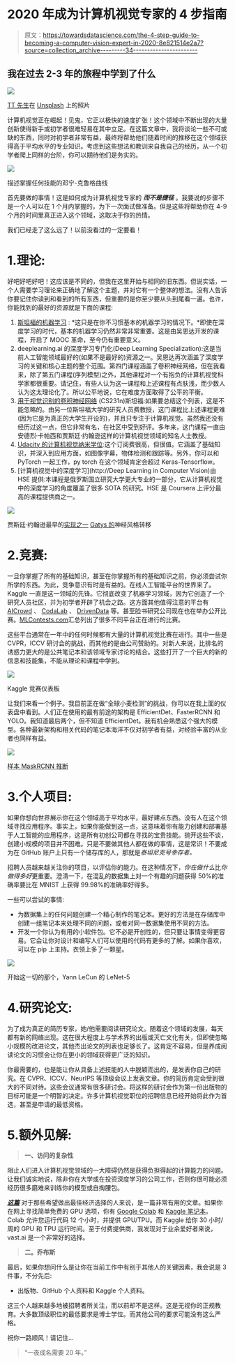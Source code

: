 # 2020 年成为计算机视觉专家的 4 步指南

> 原文：<https://towardsdatascience.com/the-4-step-guide-to-becoming-a-computer-vision-expert-in-2020-8e821514e2a7?source=collection_archive---------34----------------------->

## 我在过去 2-3 年的旅程中学到了什么

![](img/ebf4c10cb860bffa02d886d6e4aba34b.png)

[TT 先生](https://unsplash.com/@mrtt?utm_source=medium&utm_medium=referral)在 [Unsplash](https://unsplash.com?utm_source=medium&utm_medium=referral) 上的照片

计算机视觉正在崛起！见鬼，它正以极快的速度扩张！这个领域中不断出现的大量创新使得新手或初学者很难轻易在其中立足。在这篇文章中，我将谈论一些不可或缺的东西，同时对初学者非常有益，最终将帮助他们随着时间的推移在这个领域获得高于平均水平的专业知识。考虑到这些想法和教训来自我自己的经历，从一个初学者爬上同样的台阶，你可以期待他们是务实的。

![](img/1494a3a57de4f0c039e1325718bc3e5e.png)

描述掌握任何技能的邓宁-克鲁格曲线

首先要做的事情！这是如何成为计算机视觉专家的 ***而不是捷径*** 。我要说的步骤不是一个人可以在 1 个月内掌握的，为下一次面试做准备。但是这些将帮助你在 4-9 个月的时间里真正进入这个领域，这取决于你的热情。

我们已经走了这么远了！以前没看过的一定要看！

# 1.理论:

好吧好吧好吧！这应该是不同的，但我在这里开始与相同的旧东西。但说实话，一个人需要学习理论来正确地了解这个主题，并对它有一个整体的想法。没有人告诉你要记住你读到和看到的所有东西，但重要的是你至少要从头到尾看一遍。也许，你能找到的最好的资源就是下面的课程:

1.  [斯坦福的机器学习](https://www.coursera.org/learn/machine-learning) : *这只是在你不习惯基本的机器学习的情况下。*即使在深度学习的时代，基本的机器学习仍然非常非常重要。这是由吴恩达开发的课程，开启了 MOOC 革命，至今仍有重要意义。
2.  deeplearning.ai 的深度学习专门化(Deep Learning Specialization):这是当前人工智能领域最好的(如果不是最好的)资源之一。吴恩达再次涵盖了深度学习的关键和核心主题的整个范围。第四门课程涵盖了卷积神经网络，但在我看来，除了第五门课程(序列模型)之外，其他课程对一个有抱负的计算机视觉科学家都很重要。请记住，有些人认为这一课程和上述课程有点肤浅，而少数人认为这太理论化了。所以公平地说，它在难度方面取得了公平的平衡。
3.  [用于视觉识别的卷积神经网络](http://cs231n.stanford.edu/) (CS231n)斯坦福:如果要总结这个列表，这是不能忽略的。由另一位斯坦福大学的研究人员费教授，这门课程比上述课程更难(因为它是为真正的大学生开设的)，并且只专注于计算机视觉。虽然我还没有经历过这一点，但它非常有名，在社区中受到好评。多年来，这门课程一直由安德烈·卡帕西和贾斯廷·约翰逊这样的计算机视觉领域的知名人士教授。
4.  [Udacity 的计算机视觉纳米学位](https://www.udacity.com/course/computer-vision-nanodegree--nd891):这个订阅费很高，但很值。它涵盖了基础知识，并深入到应用方面，如图像字幕，物体检测和跟踪等。另外，你可以和 PyTorch 一起工作，py torch 在这个领域肯定会超过 Keras-Tensorflow。
5.  [计算机视觉中的深度学习](http://Deep Learning in Computer Vision)由 HSE 提供:本课程是俄罗斯国立研究大学更大专业的一部分，它从计算机视觉中的深度学习的角度覆盖了很多 SOTA 的研究。HSE 是 Coursera 上评分最高的课程提供商之一。

![](img/8bc8f34b7f1e8d1d7b7ca6b4af234ed3.png)

贾斯廷·约翰逊最早的[实现之一](https://github.com/jcjohnson/neural-style) [Gatys 的](https://arxiv.org/abs/1508.06576)神经风格转移

# 2.竞赛:

一旦你掌握了所有的基础知识，甚至在你掌握所有的基础知识之前，你必须尝试你所学的东西。为此，竞争意识有时是有益的。在线人工智能平台的世界来了。Kaggle 一直是这一领域的先锋。它彻底改变了机器学习领域，因为它创造了一个研究人员社区，并为初学者开辟了机会之路。这方面其他值得注意的平台有 [AICrowd](https://www.aicrowd.com/) 、 [CodaLab](https://codalab.org/) 、 [DrivenData](https://www.drivendata.org/competitions/) 等。甚至脸书研究公司现在也在举办公开比赛。[MLContests.com](https://mlcontests.com/)汇总列出了很多不同平台正在进行的比赛。

这些平台通常在一年中的任何时候都有大量的计算机视觉比赛在进行。其中一些是 CVPR，ICCV 研讨会的挑战，而其他的是由公司赞助的。对新人来说，比排名的诱惑力更大的是公共笔记本和该领域专家讨论的结合。这些打开了一个巨大的新的信息和技能集，不能从理论和课程中学到。

![](img/0aee1dfa7f58a968be0ecce32385fa3c.png)

Kaggle 竞赛仪表板

让我们来看一个例子。我目前正在做“全球小麦检测”的挑战，你可以在我上面的仪表盘中看到。人们正在使用的最有前途的架构是 EfficientDet、FasterRCNN 和 YOLO。我知道最后两个，但不知道 EfficientDet。我有机会熟悉这个强大的模型。各种最新架构和相关代码的笔记本海洋不仅对初学者有益，对经验丰富的从业者也同样有益。

![](img/e2ee989827ee3f8b2f7ee674080d02df.png)

[样本 MaskRCNN 推断](/overcome-overfitting-during-instance-segmentation-with-mask-rcnn-32db91f400bc)

# 3.个人项目:

如果你想向世界展示你在这个领域高于平均水平，最好建点东西。没有人在这个领域寻找应用程序。事实上，如果你能做到这一点，这意味着你有能力创建和部署基于人工智能的应用程序，这是所有初创公司都在寻找的宝贵技能。抛开这些不谈，创建小规模的项目并不困难。只是不要做其他人都在做的事情，这是常识！不要成为在 GitHub 账户上只有一个储存库的人，那就是*泰坦尼克号幸存者。*

招聘人员越来越关注你的项目，以评估你的能力。在这种情况下，*你在做什么*比*你做得多好*更重要。澄清一下，在混乱的数据集上对一个有趣的问题获得 50%的准确率要比在 MNIST 上获得 99.98%的准确率好得多。

一些可以尝试的事情:

*   为数据集上的任何问题创建一个精心制作的笔记本。更好的方法是在存储库中创建一组笔记本来处理不同的问题，或者对同一数据集使用不同的方法。
*   开发一个你认为有用的小软件包。它不必是开创性的，但只要让事情变得更容易。它会让你对设计和编写人们可以使用的代码有更多的了解。如果你喜欢，可以在 pip 上主持。衣领上多了一颗星。

![](img/22a793618bf9c25d71d4a6a40641d7f4.png)

开始这一切的那个，Yann LeCun 的 LeNet-5

# 4.研究论文:

为了成为真正的简历专家，她/他需要阅读研究论文。随着这个领域的发展，每天都有新的网络出现。这在很大程度上与学术界的出版或灭亡文化有关，但即使忽略小规模的改进论文，其他杰出论文的列表也足够长了。这肯定不容易，但是养成阅读论文的习惯会让你在更小的领域获得更广泛的知识。

你最需要的，也是能让你从具备上述技能的人中脱颖而出的，是发表你自己的研究。在 CVPR、ICCV、NeurIPS 等顶级会议上发表文章。你的简历肯定会受到很大的不同对待。这些会议通常有很多研讨会。将这样的研讨会作为第一份出版物的目标可能是一个明智的决定。许多计算机视觉职位的招聘信息已经开始将此作为首选，甚至是申请的最低资格。

# 5.额外见解:

> **一、访问的复杂性**

阻止人们进入计算机视觉领域的一大障碍仍然是获得负担得起的计算能力的问题。让我们诚实地说，除非你在大学或在投资深度学习的公司工作，否则你很可能必须经历很多磨难来训练你的模型或自掏腰包。

[***这篇***](/maximize-your-gpu-dollars-a9133f4e546a) 对于那些希望做出最佳经济选择的人来说，是一篇非常有用的文章。如果你在网上寻找简单免费的 GPU 选项，你有 [Google Colab](https://colab.research.google.com/) 和 [Kaggle 笔记本](https://www.kaggle.com/notebooks)。Colab 允许您运行代码 12 个小时，并提供 GPU/TPU。而 Kaggle 给你 30 小时/周的 GPU 和 TPU 运行时间。至于付费提供商，我发现对于业余爱好者来说，vast.ai 是一个非常好的选择。

> **二。乔布斯**

最后，如果你想问什么是让你在当前工作中有别于其他人的关键因素，我会说是 3 件事，不分先后:

*   出版物、GitHub 个人资料和 Kaggle 个人资料。

这三个人越来越多地被招聘者所关注，而以前却不是这样。这是无视你的正规教育。大多数顶级职位的最低要求是博士学位。而其他公司的要求可能没有这么严格。

祝你一路顺风！请记住…

> “一夜成名需要 20 年。”